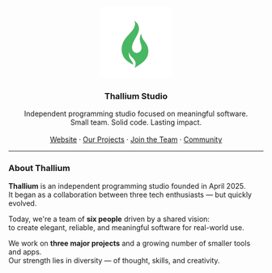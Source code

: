 <a id="readme-top"></a>

<br />
<div align="center">
  <a href="https://thallium.pages.dev">
    <img src="https://raw.githubusercontent.com/ThalliumStudio/.github/main/logo.png" alt="Thallium Logo" width="140" />
  </a>

  <h3 align="center">Thallium Studio</h3>

  <p align="center">
    Independent programming studio focused on meaningful software.<br />
    Small team. Solid code. Lasting impact.
    <br /><br />
    <a href="https://thallium.pages.dev">Website</a> ·
    <a href="https://thallium.pages.dev/works">Our Projects</a> ·
    <a href="https://thallium.pages.dev/career">Join the Team</a> ·
    <a href="https://thallium.pages.dev/discord">Community</a>
  </p>
</div>

<hr>

### About Thallium

**Thallium** is an independent programming studio founded in April 2025.  
It began as a collaboration between three tech enthusiasts — but quickly evolved.

Today, we're a team of **six people** driven by a shared vision:  
to create elegant, reliable, and meaningful software for real-world use.

We work on **three major projects** and a growing number of smaller tools and apps.  
Our strength lies in diversity — of thought, skills, and creativity.

